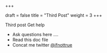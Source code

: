 +++

draft = false
title = "Third Post"
weight = 3
+++

Third post
Get help

- Ask questions here ....
- Read this doc file
- Concat me twitter [@ifnottrue](https://twitter.com/@ifnottrue)
